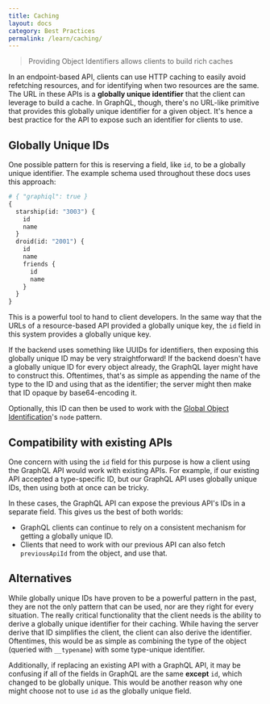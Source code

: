 ```yaml
---
title: Caching
layout: docs
category: Best Practices
permalink: /learn/caching/
---
```


> Providing Object Identifiers allows clients to build rich caches

In an endpoint-based API, clients can use HTTP caching to easily avoid refetching resources, and for identifying when two resources are the same. The URL in these APIs is a **globally unique identifier** that the client can leverage to build a cache. In GraphQL, though, there's no URL-like primitive that provides this globally unique identifier for a given object. It's hence a best practice for the API to expose such an identifier for clients to use.

## Globally Unique IDs

One possible pattern for this is reserving a field, like `id`, to be a globally unique identifier. The example schema used throughout these docs uses this approach:

```graphql
# { "graphiql": true }
{
  starship(id: "3003") {
    id
    name
  }
  droid(id: "2001") {
    id
    name
    friends {
      id
      name
    }
  }
}
```

This is a powerful tool to hand to client developers. In the same way that the URLs of a resource-based API provided a globally unique key, the `id` field in this system provides a globally unique key.

If the backend uses something like UUIDs for identifiers, then exposing this globally unique ID may be very straightforward! If the backend doesn't have a globally unique ID for every object already, the GraphQL layer might have to construct this. Oftentimes, that's as simple as appending the name of the type to the ID and using that as the identifier; the server might then make that ID opaque by base64-encoding it.

Optionally, this ID can then be used to work with the [Global Object Identification](/learn/global-object-identification)'s `node` pattern.

## Compatibility with existing APIs

One concern with using the `id` field for this purpose is how a client using the GraphQL API would work with existing APIs. For example, if our existing API accepted a type-specific ID, but our GraphQL API uses globally unique IDs, then using both at once can be tricky.

In these cases, the GraphQL API can expose the previous API's IDs in a separate field. This gives us the best of both worlds:

- GraphQL clients can continue to rely on a consistent mechanism for getting a globally unique ID.
- Clients that need to work with our previous API can also fetch `previousApiId` from the object, and use that.

## Alternatives

While globally unique IDs have proven to be a powerful pattern in the past, they are not the only pattern that can be used, nor are they right for every situation. The really critical functionality that the client needs is the ability to derive a globally unique identifier for their caching. While having the server derive that ID simplifies the client, the client can also derive the identifier. Oftentimes, this would be as simple as combining the type of the object (queried with `__typename`) with some type-unique identifier.

Additionally, if replacing an existing API with a GraphQL API, it may be confusing if all of the fields in GraphQL are the same **except** `id`, which changed to be globally unique. This would be another reason why one might choose not to use `id` as the globally unique field.
